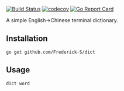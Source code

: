 [![Build Status](https://travis-ci.org/Frederick-S/dict.svg?branch=master)](https://travis-ci.org/Frederick-S/dict) [![codecov](https://codecov.io/gh/Frederick-S/dict/branch/master/graph/badge.svg)](https://codecov.io/gh/Frederick-S/dict) [![Go Report Card](https://goreportcard.com/badge/github.com/Frederick-S/dict)](https://goreportcard.com/report/github.com/Frederick-S/dict)

A simple English->Chinese terminal dictionary.

## Installation
```
go get github.com/Frederick-S/dict
```

## Usage
```
dict word
```
